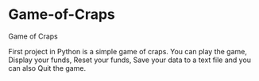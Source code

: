 # Game-of-Craps
Game of Craps 

First project in Python is a simple game of craps.  You can play the game, Display your funds, Reset your funds, Save your data to a text file and you can also Quit the game.

